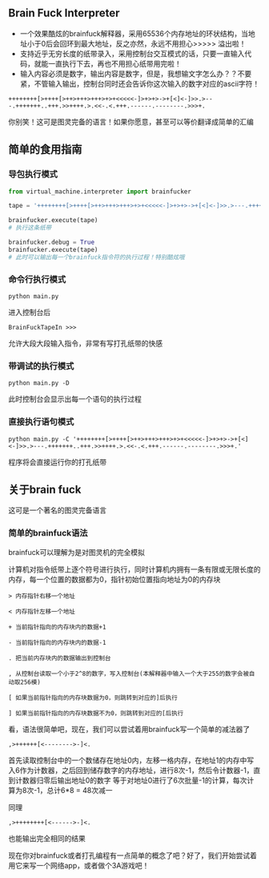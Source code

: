 ## Brain Fuck Interpreter

- 一个效果酷炫的brainfuck解释器，采用65536个内存地址的环状结构，当地址小于0后会回环到最大地址，反之亦然，永远不用担心>>>>>
  溢出啦！
- 支持近乎无穷长度的纸带录入，采用控制台交互模式的话，只要一直输入代码，就能一直执行下去，再也不用担心纸带用完啦！
- 输入内容必须是数字，输出内容是数字，但是，我想输文字怎么办？？不要紧，不管输入输出，控制台同时还会告诉你这次输入的数字对应的ascii字符！

```brainfuck
++++++++[>++++[>++>+++>+++>+>+<<<<<-]>+>+>->+[<]<-]>>.>---.+++++++..+++.>>++++.>.<<-.<.+++.------.--------.>>>+.

```

你别笑！这可是图灵完备的语言！如果你愿意，甚至可以等价翻译成简单的汇编

## 简单的食用指南

### 导包执行模式

```python
from virtual_machine.interpreter import brainfucker

tape = '++++++++[>++++[>++>+++>+++>+>+<<<<<-]>+>+>->+[<]<-]>>.>---.+++++++..+++.>>++++.>.<<-.<.+++.------.--------.>>>+.'

brainfucker.execute(tape)
# 执行这条纸带

brainfucker.debug = True
brainfucker.execute(tape)
# 此时可以输出每一个brainfuck指令符的执行过程！特别酷炫哦

```

### 命令行执行模式

```shell
python main.py 
```

进入控制台后

```shell
BrainFuckTapeIn >>>
```

允许大段大段输入指令，非常有写打孔纸带的快感

### 带调试的执行模式

```shell
python main.py -D
```

此时控制台会显示出每一个语句的执行过程

### 直接执行语句模式

```shell
python main.py -C '++++++++[>++++[>++>+++>+++>+>+<<<<<-]>+>+>->+[<]<-]>>.>---.+++++++..+++.>>++++.>.<<-.<.+++.------.--------.>>>+.'
```

程序将会直接运行你的打孔纸带

## 关于brain fuck

这可是一个著名的图灵完备语言

### 简单的brainfuck语法

brainfuck可以理解为是对图灵机的完全模拟

计算机对指令纸带上逐个符号进行执行，同时计算机内拥有一条有限或无限长度的内存，每一个位置的数据都为0，指针初始位置指向地址为0的内存块

```
> 内存指针右移一个地址

< 内存指针左移一个地址

+ 当前指针指向的内存块内的数据+1

- 当前指针指向的内存块内的数据-1

. 把当前内存块内的数据输出到控制台

, 从控制台读取一个小于2^8的数字，写入控制台(本解释器中输入一个大于255的数字会被自动取256模)

[ 如果当前指针指向的内存块数据为0，则跳转到对应的]后执行

] 如果当前指针指向的内存块数据不为0，则跳转到对应的[后执行
```

看，语法很简单吧，现在，我们可以尝试着用brainfuck写一个简单的减法器了

```
,>++++++[<-------->-]<.
```

首先读取控制台中的一个数储存在地址0内，左移一格内存，在地址1的内存中写入6作为计数器，之后回到储存数字的内存地址，进行8次-1，然后令计数器-1，直到计数器归零后输出地址0的数字
等于对地址0进行了6次批量-1的计算，每次计算为8次-1，总计6*8 = 48次减一

同理

```
,>++++++++[<------>-]<.
```

也能输出完全相同的结果

现在你对brainfuck或者打孔编程有一点简单的概念了吧？好了，我们开始尝试着用它来写一个网络app，或者做个3A游戏吧！